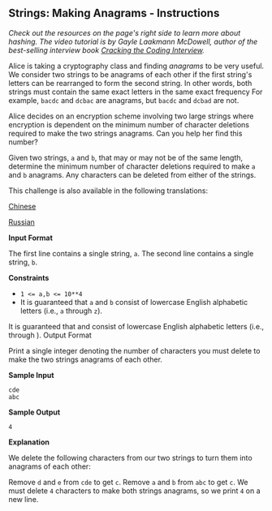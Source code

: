 ## Strings: Making Anagrams - Instructions
*Check out the resources on the page's right side to learn more about hashing. The video tutorial is by Gayle Laakmann McDowell, author of the best-selling interview book [Cracking the Coding Interview](https://www.hackerrank.com/ctci-book?ref=body).*

Alice is taking a cryptography class and finding *anagrams* to be very useful. We consider two strings to be anagrams of each other if the first string's letters can be rearranged to form the second string. In other words, both strings must contain the same exact letters in the same exact frequency For example, `bacdc` and `dcbac` are anagrams, but `bacdc` and `dcbad` are not.

Alice decides on an encryption scheme involving two large strings where encryption is dependent on the minimum number of character deletions required to make the two strings anagrams. Can you help her find this number?

Given two strings, `a` and `b`, that may or may not be of the same length, determine the minimum number of character deletions required to make `a` and `b` anagrams. Any characters can be deleted from either of the strings.

This challenge is also available in the following translations:

[Chinese](https://www.hackerrank.com/external_redirect?to=https://hr-filepicker.s3.amazonaws.com/feb14/chinese/1364-chinese.md)

[Russian](https://www.hackerrank.com/external_redirect?to=https://hr-filepicker.s3.amazonaws.com/feb-14/russian/1364-russian.md)

**Input Format**

The first line contains a single string, `a`. 
The second line contains a single string, `b`.

**Constraints**
* `1 <= a,b <= 10**4`
* It is guaranteed that `a` and `b` consist of lowercase English alphabetic letters (i.e., `a` through `z`).

It is guaranteed that  and  consist of lowercase English alphabetic letters (i.e.,  through ).
Output Format

Print a single integer denoting the number of characters you must delete to make the two strings anagrams of each other.

**Sample Input**
```
cde
abc
```
**Sample Output**
```
4
```
**Explanation**

We delete the following characters from our two strings to turn them into anagrams of each other:

Remove `d` and `e` from `cde` to get `c`.
Remove `a` and `b` from `abc` to get `c`.
We must delete `4` characters to make both strings anagrams, so we print `4` on a new line.